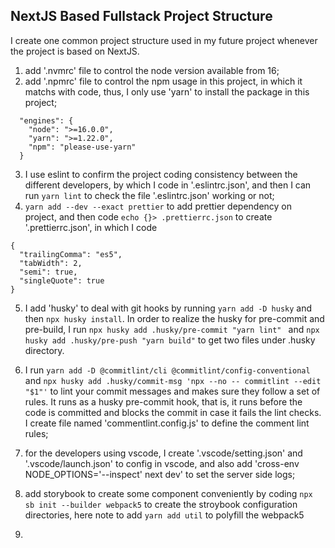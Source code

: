 ## NextJS Based Fullstack Project Structure 

I create one common project structure used in my future project whenever the project is based on NextJS.

1. add '.nvmrc' file to control the node version available from 16;
2. add '.npmrc' file to control the npm usage in this project, in which it matchs with code, thus, I only use 'yarn' to install the package in this project;
```
  "engines": {
    "node": ">=16.0.0",
    "yarn": ">=1.22.0",
    "npm": "please-use-yarn"
  }
```
3. I use eslint to confirm the project coding consistency between the different developers, by which I code in '.eslintrc.json', and then I can run `yarn lint` to check the file '.eslintrc.json' working or not;
4. `yarn add --dev --exact prettier` to add prettier dependency on project, and then code `echo {}> .prettierrc.json` to create '.prettierrc.json', in which I code 
```
{
  "trailingComma": "es5",
  "tabWidth": 2,
  "semi": true,
  "singleQuote": true
}
``` 
5. I add 'husky' to deal with git hooks by running `yarn add -D husky` and then `npx husky install`. In order to realize the husky for pre-commit and pre-build, I run `npx husky add .husky/pre-commit "yarn lint"
   ` and `npx husky add .husky/pre-push "yarn build"` to get two files under .husky directory.

6. I run `yarn add -D @commitlint/cli @commitlint/config-conventional` and `npx husky add .husky/commit-msg 'npx --no -- commitlint --edit "$1"'` to lint your commit messages and makes sure they follow a set of rules. It runs as a husky pre-commit hook, that is, it runs before the code is committed and blocks the commit in case it fails the lint checks. I create file named 'commentlint.config.js' to define the comment lint rules;
7. for the developers using vscode, I create '.vscode/setting.json' and '.vscode/launch.json' to config in vscode, and also add 'cross-env NODE_OPTIONS='--inspect' next dev' to set the server side logs;
8. add storybook to create some component conveniently by coding `npx sb init --builder webpack5` to create the stroybook configuration directories, here note to add `yarn add util` to polyfill the webpack5 
9. 
